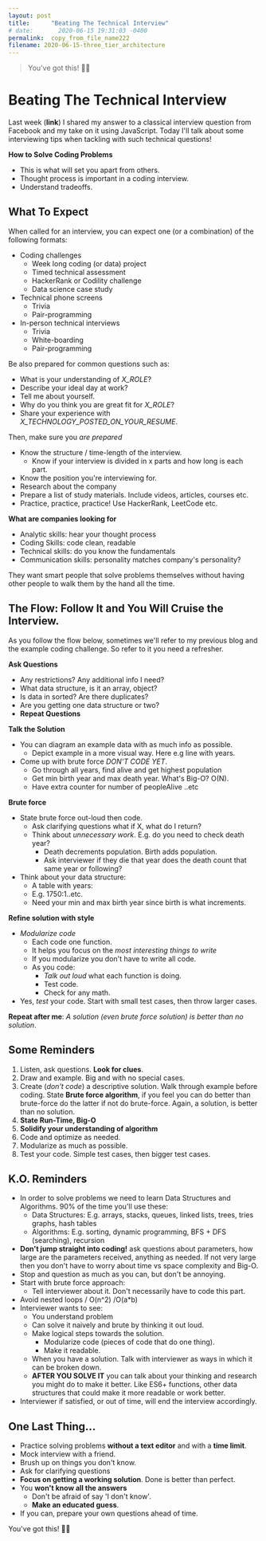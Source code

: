 ```yaml
---
layout: post
title:      "Beating The Technical Interview"
# date:       2020-06-15 19:31:03 -0400
permalink:  copy_from_file_name222
filename: 2020-06-15-three_tier_architecture
---
```


> You've got this! 👊🏼

# Beating The Technical Interview

Last week (**link**) I shared my answer to a classical interview question from Facebook and my take on it using JavaScript. Today I'll talk about some interviewing tips when tackling with such technical questions!

**How to Solve Coding Problems**
- This is what will set you apart from others.
- Thought process is important in a coding interview.
- Understand tradeoffs.

## What To Expect

When called for an interview, you can expect one (or a combination) of the following formats:

- Coding challenges
  - Week long coding (or data) project
  - Timed technical assessment
  - HackerRank or Codility challenge
  - Data science case study 
- Technical phone screens
  - Trivia
  - Pair-programming
- In-person technical interviews
  - Trivia
  - White-boarding
  - Pair-programming

Be also prepared for common questions such as:

- What is your understanding of *X_ROLE*?
- Describe your ideal day at work?
- Tell me about yourself.
- Why do you think you are great fit for *X_ROLE*?
- Share your experience with *X_TECHNOLOGY_POSTED_ON_YOUR_RESUME*.

Then, make sure you *are prepared*

- Know the structure / time-length of the interview. 
  - Know if your interview is divided in x parts and how long is each part.
- Know the position you're interviewing for.
- Research about the company
- Prepare a list of study materials. Include videos, articles, courses etc.
- Practice, practice, practice! Use HackerRank, LeetCode etc.

**What are companies looking for**
- Analytic skills: hear your thought process
- Coding Skills: code clean, readable
- Technical skills: do you know the fundamentals
- Communication skills: personality matches company's personality?

They want smart people that solve problems themselves without having other people to walk them by the hand all the time.

## The Flow: Follow It and You Will Cruise the Interview.

As you follow the flow below, sometimes we'll refer to my previous blog and the example coding challenge. So refer to it you need a refresher.

**Ask Questions**

- Any restrictions? Any additional info I need?
- What data structure, is it an array, object?
- Is data in sorted? Are there duplicates?
- Are you getting one data structure or two?
- **Repeat Questions**

**Talk the Solution**

- You can diagram an example data with as much info as possible.
  - Depict example in a more visual way. Here e.g line with years.
- Come up with brute force *DON'T CODE YET*. 
  - Go through all years, find alive and get highest population
  - Get min birth year and max death year. What's Big-O? O(N).
  - Have extra counter for number of peopleAlive ..etc

**Brute force**

- State brute force out-loud then code.
  - Ask clarifying questions what if X, what do I return?
  - Think about *unnecessary work*. E.g. do you need to check death year?
    - Death decrements population. Birth adds population.
    - Ask interviewer if they die that year does the death count that same year or following?
- Think about your data structure:
    - A table with years: 
    - E.g. 1750:1..etc.
    - Need your min and max birth year since birth is what increments.

**Refine solution with style**

- *Modularize code*
  - Each code one function.
  - It helps you focus on the *most interesting things to write* 
  - If you modularize you don't have to write all code.
  - As you code:
    - *Talk out loud* what each function is doing.
    - Test code.
    - Check for any math.
- Yes, *test* your code. Start with small test cases, then throw larger cases.

**Repeat after me**: *A solution (even brute force solution) is better than no solution*.

## Some Reminders

1. Listen, ask questions. **Look for clues**.
2. Draw and example. Big and with no special cases.
3. Create (*don't code*) a descriptive solution. Walk through example before coding. State **Brute force algorithm**, if you feel you can do better than brute-force do the latter if not do brute-force. Again, a solution, is better than no solution.
4. **State Run-Time, Big-O**
5. **Solidify your understanding of algorithm**
6. Code and optimize as needed.
7. Modularize as much as possible.
8. Test your code. Simple test cases, then bigger test cases.

## K.O. Reminders

- In order to solve problems we need to learn Data Structures and Algorithms. 90% of the time you'll use these:
  - Data Structures: E.g. arrays, stacks, queues, linked lists, trees, tries graphs, hash tables
  - Algorithms: E.g. sorting, dynamic programming, BFS + DFS (searching), recursion
- **Don't jump straight into coding!** ask questions about parameters, how large are the parameters received, anything as needed. If not very large then you don't have to worry about time vs space complexity and Big-O.
- Stop and question as much as you can, but don't be annoying.
-  Start with brute force approach:
   -  Tell interviewer about it. Don't necessarily have to code this part.
- Avoid nested loops / O(n^2) /O(a*b)
- Interviewer wants to see:
  - You understand problem
  - Can solve it naively and brute by thinking it out loud.
  - Make logical steps towards the solution.
    - Modularize code (pieces of code that do one thing). 
    - Make it readable.
  - When you have a solution. Talk with interviewer as ways in which it can be broken down.
  - **AFTER YOU SOLVE IT** you can talk about your thinking and research you might do to make it better. Like ES6+ functions, other data structures that could make it more readable or work better.
- Interviewer if satisfied, or out of time, will end the interview accordingly.

## One Last Thing...

- Practice solving problems **without a text editor** and with a **time limit**.
- Mock interview with a friend.
- Brush up on things you don't know.
- Ask for clarifying questions
- **Focus on getting a working solution**. Done is better than perfect.
- You **won't know all the answers**
  - Don't be afraid of say 'I don't know'.
  - **Make an educated guess**.
- If you can, prepare your own questions ahead of time.

You've got this! 👊🏼